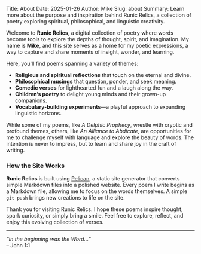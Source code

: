 Title: About
Date: 2025-01-26
Author: Mike
Slug: about
Summary: Learn more about the purpose and inspiration behind Runic Relics, a collection of poetry exploring spiritual, philosophical, and linguistic creativity.

Welcome to **Runic Relics**, a digital collection of poetry where words become tools to explore the depths of thought, spirit, and imagination. My name is **Mike**, and this site serves as a home for my poetic expressions, a way to capture and share moments of insight, wonder, and learning.

Here, you'll find poems spanning a variety of themes:

- **Religious and spiritual reflections** that touch on the eternal and divine.  
- **Philosophical musings** that question, ponder, and seek meaning.  
- **Comedic verses** for lighthearted fun and a laugh along the way.  
- **Children’s poetry** to delight young minds and their grown-up companions.  
- **Vocabulary-building experiments**—a playful approach to expanding linguistic horizons.

While some of my poems, like *A Delphic Prophecy*, wrestle with cryptic and profound themes, others, like *An Alliance to Abdicate*, are opportunities for me to challenge myself with language and explore the beauty of words. The intention is never to impress, but to learn and share joy in the craft of writing.

### How the Site Works

**Runic Relics** is built using [Pelican](https://getpelican.com/), a static site generator that converts simple Markdown files into a polished website. Every poem I write begins as a Markdown file, allowing me to focus on the words themselves. A simple `git push` brings new creations to life on the site.

Thank you for visiting Runic Relics. I hope these poems inspire thought, spark curiosity, or simply bring a smile. Feel free to explore, reflect, and enjoy this evolving collection of verses.

---

*“In the beginning was the Word…”*  
– John 1:1
